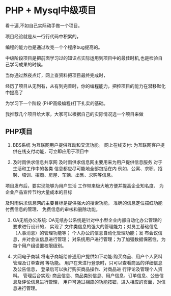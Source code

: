 # PHP + Mysql中级项目

看十遍,不如自己实际动手做一个项目。

项目经验就是从一行行代码中积累的，

编程的能力也是通过攻克一个个程序bug提高的。

中级阶段项目是把前面学习过的知识点实际运用到项目中的最佳时机,也是检验自己学习成果的时候。

当你通过熬夜点灯，网上查资料把项目最终完成时，

经历了项目从无到有，从有到完善时，你的编程能力，把控项目的能力在潜移默化中提高了

为学习下一个阶段 (PHP高级编程)打下扎实的基础。

我推荐几个项目给大家，大家可以根据自己的实际情况选一个项目来做



## PHP项目

1. BBS系统
  为互联网用户提供互动和交流功能。
  网上在线支付:
  为互联网客户提供在线支付功能，可立即应用于项目中


2. 及时雨供求信息共享网
  及时雨供求信息网主要用来为用户提供信息服务
  对于生活和工作中的各类 信息都应尽可能地全部包括在内
  例如，公寓、求职、招聘、培训、招商、房屋、车辆、出售、求购等信息。
  
  项目发布后，要实现能够为用户生活
    工作带来极大地方便并提高企业知名度、
    为企业产品宣传节约大量成本的目标
  
  及时雨供求信息网的主要目标是提供强大的搜索功能，
    准确的信息定位描红功能
    付费信息的管理、
    免费信息的审核和删除功能。


3. OA无纸办公系统:
  OA无纸办公系统是针对中小型企业内部自动化办公管理的要求进行设计的，
  实现了 文件类信息的强大的管理能力；对员工基础信息（人事消息）的管理功能等；
  个人办公的信息自动化管理功能；发 布会议信息，并对会议信息进行管理；
  对系统用户进行管理；为了加强数据保密性，为每个用户组设置权限级别。


4. 大网电子商城
  将电子商城给普通用户提供如下功能:购买商品、用户个人资料管理及订单查询 等功能。
  用户在未进行登录时，只可以查看商品的详细信息及公告信息，
  登录后可以执行购买商品操作、对商品进 行评论及管理个人资料。
  管理后台实现: 商品信息、商品类别信息、用户信息、订单信息、公告信息及评论信息进行管理，
  用户可通过相应的功能按钮，进入相应的页面，对信息进行管理。

